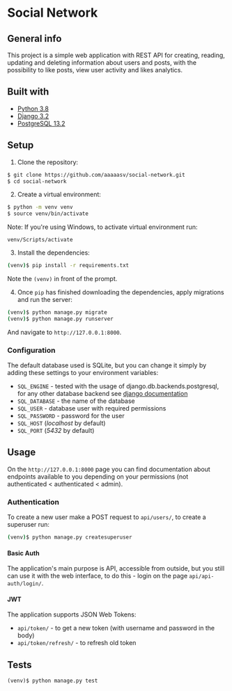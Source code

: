 # Social Network

## General info

This project is a simple web application with REST API for creating, reading, updating and deleting information about users and posts, with the possibility to like posts, view user activity and likes analytics.

## Built with

* [Python 3.8](https://www.python.org/)
* [Django 3.2](https://www.djangoproject.com/)
* [PostgreSQL 13.2](https://www.postgresql.org/)

## Setup

1. Clone the repository:

```sh
$ git clone https://github.com/aaaaasv/social-network.git
$ cd social-network
```

2. Create a virtual environment:

```sh
$ python -m venv venv
$ source venv/bin/activate
```
Note: If you're using Windows, to activate virtual environment run:
```
venv/Scripts/activate
```

3. Install the dependencies:

```sh
(venv)$ pip install -r requirements.txt
```
Note the `(venv)` in front of the prompt.

4. Once `pip` has finished downloading the dependencies, apply migrations and run the server:
```sh
(venv)$ python manage.py migrate
(venv)$ python manage.py runserver
```
And navigate to `http://127.0.0.1:8000`.

### Configuration

The default database used is SQLite, but you can change it simply by adding these settings to your environment variables:
* `SQL_ENGINE` - tested with the usage of django.db.backends.postgresql, for any other database backend see [django documentation](https://docs.djangoproject.com/en/3.2/ref/databases/)
* `SQL_DATABASE` - the name of the database
* `SQL_USER` - database user with required permissions
* `SQL_PASSWORD` - password for the user
* `SQL_HOST` (*localhost* by default)
* `SQL_PORT` (*5432* by default)


## Usage

On the `http://127.0.0.1:8000` page you can find documentation about endpoints available to you depending on your permissions (not authenticated < authenticated < admin).

### Authentication

To create a new user make a POST request to `api/users/`, to create a superuser run:

```sh
(venv)$ python manage.py createsuperuser
```

#### Basic Auth

The application's main purpose is API, accessible from outside, but you still can use it with the web interface, to do this - login on the page `api/api-auth/login/`.

#### JWT

The application supports JSON Web Tokens:
* `api/token/` - to get a new token (with username and password in the body)
* `api/token/refresh/` - to refresh old token


## Tests

```
(venv)$ python manage.py test
```
